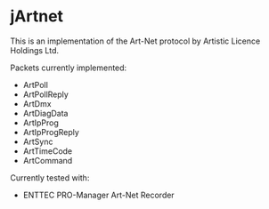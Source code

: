 # jArtnet

This is an implementation of the Art-Net protocol by Artistic Licence Holdings Ltd.

Packets currently implemented:

* ArtPoll
* ArtPollReply
* ArtDmx
* ArtDiagData
* ArtIpProg
* ArtIpProgReply
* ArtSync
* ArtTimeCode
* ArtCommand

Currently tested with:

* ENTTEC PRO-Manager Art-Net Recorder

